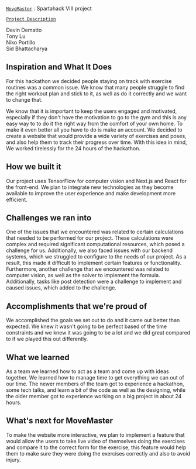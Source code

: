 [`MoveMaster`](https://move-master.vercel.app) : Spartahack VIII project

[`Project Description`](https://devpost.com/software/movemaster?ref_content=my-projects-tab&ref_feature=my_projects)

Devin Dematto\
Tony Lu\
Niko Portillo\
Sid Bhattacharya

## Inspiration and What It Does
For this hackathon we decided people staying on track with exercise routines was a common issue. We know that many people struggle to find the right workout plan and stick to it, as well as do it correctly and we want to change that.

We know that it is important to keep the users engaged and motivated, especially if they don't have the motivation to go to the gym and this is any easy way to to do it the right way from the comfort of your own home. To make it even better all you have to do is make an account. We decided to create a website that would provide a wide variety of exercises and poses, and also help them to track their progress over time. With this idea in mind, We worked tirelessly for the 24 hours of the hackathon.

## How we built it
Our project uses TensorFlow for computer vision and Next.js and React for the front-end. We plan to integrate new technologies as they become available to improve the user experience and make development more efficient.

## Challenges we ran into
One of the issues that we encountered was related to certain calculations that needed to be performed for our project. These calculations were complex and required significant computational resources, which posed a challenge for us. Additionally, we also faced issues with our backend systems, which we struggled to configure to the needs of our project. As a result, this made it difficult to implement certain features or functionality. Furthermore, another challenge that we encountered was related to computer vision, as well as the solver to implement the formula. Additionally, tasks like post detection were a challenge to implement and caused issues, which added to the challenge.

## Accomplishments that we're proud of
We accomplished the goals we set out to do and it came out better than expected.  We knew it wasn't going to be perfect based of the time constraints and we knew it was going to be a lot and we did great compared to if we played this out differently.

## What we learned
As a team we learned how to act as a team and come up with ideas together. We learned how to manage time to get everything we can out of our time. The newer members of the team got to experience a hackathon, some tech talks, and learn a bit of the code as well as the designing, while the older member got to experience working on a big project in about 24 hours. 

## What's next for MoveMaster
To make the website more interactive, we plan to implement a feature that would allow the users to take live video of themselves doing the exercises and compare it to the correct form for the exercise, this feature would help them to make sure they were doing the exercises correctly and also to avoid injury.